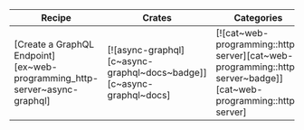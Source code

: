 | Recipe | Crates | Categories |
|--------|--------|------------|
| [Create a GraphQL Endpoint][ex~web-programming_http-server~async-graphql] | [![async-graphql][c~async-graphql~docs~badge]][c~async-graphql~docs] | [![cat~web-programming::http-server][cat~web-programming::http-server~badge]][cat~web-programming::http-server] |
